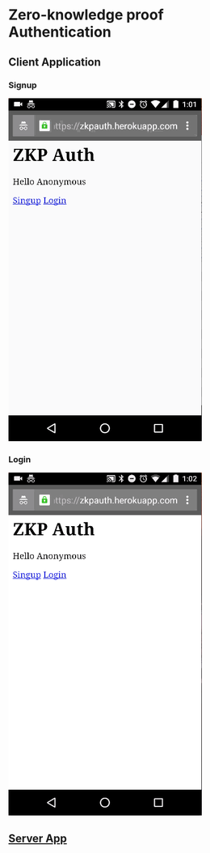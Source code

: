 # Zero-knowledge proof Authentication
## Client Application

### Signup

![signup](https://raw.githubusercontent.com/blan4/ZeroKnowledgeProofClient/master/readme/signup.gif)

### Login

![login](https://raw.githubusercontent.com/blan4/ZeroKnowledgeProofClient/master/readme/login.gif)

## [Server App](https://github.com/blan4/ZeroKnowledgeProofServer)
